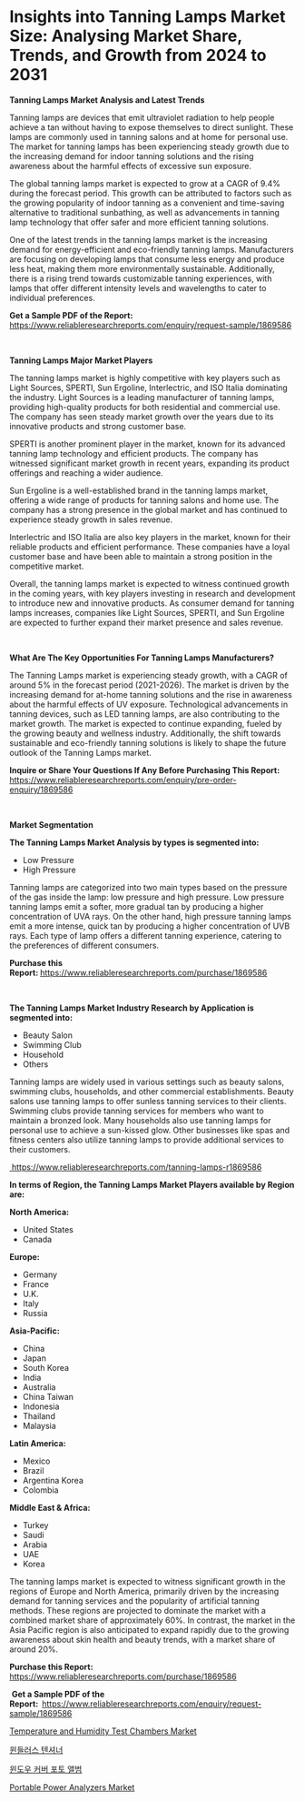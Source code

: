 <p><h1>Insights into Tanning Lamps Market Size: Analysing Market Share, Trends, and Growth from 2024 to 2031</h1></p><p><strong>Tanning Lamps Market Analysis and Latest Trends</strong></p>
<p><p>Tanning lamps are devices that emit ultraviolet radiation to help people achieve a tan without having to expose themselves to direct sunlight. These lamps are commonly used in tanning salons and at home for personal use. The market for tanning lamps has been experiencing steady growth due to the increasing demand for indoor tanning solutions and the rising awareness about the harmful effects of excessive sun exposure.</p><p>The global tanning lamps market is expected to grow at a CAGR of 9.4% during the forecast period. This growth can be attributed to factors such as the growing popularity of indoor tanning as a convenient and time-saving alternative to traditional sunbathing, as well as advancements in tanning lamp technology that offer safer and more efficient tanning solutions.</p><p>One of the latest trends in the tanning lamps market is the increasing demand for energy-efficient and eco-friendly tanning lamps. Manufacturers are focusing on developing lamps that consume less energy and produce less heat, making them more environmentally sustainable. Additionally, there is a rising trend towards customizable tanning experiences, with lamps that offer different intensity levels and wavelengths to cater to individual preferences.</p></p>
<p><strong>Get a Sample PDF of the Report:&nbsp;</strong> <a href="https://www.reliableresearchreports.com/enquiry/request-sample/1869586">https://www.reliableresearchreports.com/enquiry/request-sample/1869586</a></p>
<p>&nbsp;</p>
<p><strong>Tanning Lamps Major Market Players</strong></p>
<p><p>The tanning lamps market is highly competitive with key players such as Light Sources, SPERTI, Sun Ergoline, Interlectric, and ISO Italia dominating the industry. Light Sources is a leading manufacturer of tanning lamps, providing high-quality products for both residential and commercial use. The company has seen steady market growth over the years due to its innovative products and strong customer base.</p><p>SPERTI is another prominent player in the market, known for its advanced tanning lamp technology and efficient products. The company has witnessed significant market growth in recent years, expanding its product offerings and reaching a wider audience.</p><p>Sun Ergoline is a well-established brand in the tanning lamps market, offering a wide range of products for tanning salons and home use. The company has a strong presence in the global market and has continued to experience steady growth in sales revenue.</p><p>Interlectric and ISO Italia are also key players in the market, known for their reliable products and efficient performance. These companies have a loyal customer base and have been able to maintain a strong position in the competitive market.</p><p>Overall, the tanning lamps market is expected to witness continued growth in the coming years, with key players investing in research and development to introduce new and innovative products. As consumer demand for tanning lamps increases, companies like Light Sources, SPERTI, and Sun Ergoline are expected to further expand their market presence and sales revenue.</p></p>
<p>&nbsp;</p>
<p><strong>What Are The Key Opportunities For Tanning Lamps Manufacturers?</strong></p>
<p><p>The Tanning Lamps market is experiencing steady growth, with a CAGR of around 5% in the forecast period (2021-2026). The market is driven by the increasing demand for at-home tanning solutions and the rise in awareness about the harmful effects of UV exposure. Technological advancements in tanning devices, such as LED tanning lamps, are also contributing to the market growth. The market is expected to continue expanding, fueled by the growing beauty and wellness industry. Additionally, the shift towards sustainable and eco-friendly tanning solutions is likely to shape the future outlook of the Tanning Lamps market.</p></p>
<p><strong>Inquire or Share Your Questions If Any Before Purchasing This Report:</strong> <a href="https://www.reliableresearchreports.com/enquiry/pre-order-enquiry/1869586">https://www.reliableresearchreports.com/enquiry/pre-order-enquiry/1869586</a></p>
<p>&nbsp;</p>
<p><strong>Market Segmentation</strong></p>
<p><strong>The Tanning Lamps Market Analysis by types is segmented into:</strong></p>
<p><ul><li>Low Pressure</li><li>High Pressure</li></ul></p>
<p><p>Tanning lamps are categorized into two main types based on the pressure of the gas inside the lamp: low pressure and high pressure. Low pressure tanning lamps emit a softer, more gradual tan by producing a higher concentration of UVA rays. On the other hand, high pressure tanning lamps emit a more intense, quick tan by producing a higher concentration of UVB rays. Each type of lamp offers a different tanning experience, catering to the preferences of different consumers.</p></p>
<p><strong>Purchase this Report:&nbsp;</strong><a href="https://www.reliableresearchreports.com/purchase/1869586">https://www.reliableresearchreports.com/purchase/1869586</a></p>
<p>&nbsp;</p>
<p><strong>The Tanning Lamps Market Industry Research by Application is segmented into:</strong></p>
<p><ul><li>Beauty Salon</li><li>Swimming Club</li><li>Household</li><li>Others</li></ul></p>
<p><p>Tanning lamps are widely used in various settings such as beauty salons, swimming clubs, households, and other commercial establishments. Beauty salons use tanning lamps to offer sunless tanning services to their clients. Swimming clubs provide tanning services for members who want to maintain a bronzed look. Many households also use tanning lamps for personal use to achieve a sun-kissed glow. Other businesses like spas and fitness centers also utilize tanning lamps to provide additional services to their customers.</p></p>
<p><a href="https://www.reliableresearchreports.com/tanning-lamps-r1869586">&nbsp;https://www.reliableresearchreports.com/tanning-lamps-r1869586</a></p>
<p><strong>In terms of Region, the Tanning Lamps Market Players available by Region are:</strong></p>
<p>
    <p> <strong> North America: </strong>
        <ul>
            <li>United States</li>
            <li>Canada</li>
        </ul>
        </p> 
    <p> <strong> Europe: </strong>
        <ul>
            <li>Germany</li>
            <li>France</li>
            <li>U.K.</li>
            <li>Italy</li>
            <li>Russia</li>
        </ul>
        </p> 
    <p> <strong> Asia-Pacific: </strong>
        <ul>
            <li>China</li>
            <li>Japan</li>
            <li>South Korea</li>
            <li>India</li>
            <li>Australia</li>
            <li>China Taiwan</li>
            <li>Indonesia</li>
            <li>Thailand</li>
            <li>Malaysia</li>
        </ul>
        </p> 
    <p> <strong> Latin America: </strong>
        <ul>
            <li>Mexico</li>
            <li>Brazil</li>
            <li>Argentina Korea</li>
            <li>Colombia</li>
        </ul>
        </p> 
    <p> <strong> Middle East & Africa: </strong>
        <ul>
            <li>Turkey</li>
            <li>Saudi</li>
            <li>Arabia</li>
            <li>UAE</li>
            <li>Korea</li>
        </ul>
    </p>
    </p>
<p><p>The tanning lamps market is expected to witness significant growth in the regions of Europe and North America, primarily driven by the increasing demand for tanning services and the popularity of artificial tanning methods. These regions are projected to dominate the market with a combined market share of approximately 60%. In contrast, the market in the Asia Pacific region is also anticipated to expand rapidly due to the growing awareness about skin health and beauty trends, with a market share of around 20%.</p></p>
<p><strong>Purchase this Report: </strong><a href="https://www.reliableresearchreports.com/purchase/1869586">https://www.reliableresearchreports.com/purchase/1869586</a></p>
<p>&nbsp;<strong>Get a Sample PDF of the Report:&nbsp;&nbsp;</strong><a href="https://www.reliableresearchreports.com/enquiry/request-sample/1869586">https://www.reliableresearchreports.com/enquiry/request-sample/1869586</a></p>
<p><strong></strong></p>
<p><p><a href="https://github.com/Valeridd446677/Market-Research-Report-List-1/blob/main/temperature-and-humidity-test-chambers-market.md">Temperature and Humidity Test Chambers Market</a></p><p><a href="https://github.com/marufmohassin05/Market-Research-Report-List-1/blob/main/6674877172064.md">윈들러스 텐셔너</a></p><p><a href="https://github.com/kimvicki3212024/Market-Research-Report-List-1/blob/main/9383106172063.md">윈도우 커버 포토 앨범</a></p><p><a href="https://github.com/bushilahore52/Market-Research-Report-List-1/blob/main/portable-power-analyzers-market.md">Portable Power Analyzers Market</a></p></p>